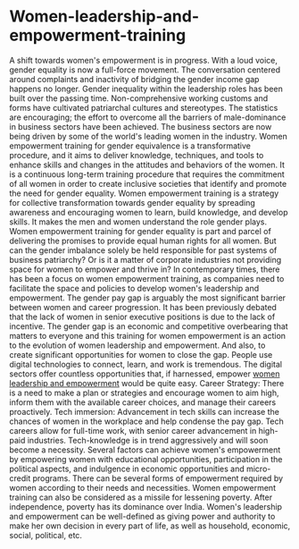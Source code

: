 # Women-leadership-and-empowerment-training
A shift towards women's empowerment is in progress. With a loud voice, gender equality is now a full-force movement. The conversation centered around complaints and inactivity of bridging the gender income gap happens no longer.
Gender inequality within the leadership roles has been built over the passing time. Non-comprehensive working customs and forms have cultivated patriarchal cultures and stereotypes. The statistics are encouraging; the effort to overcome all the barriers of male-dominance in business sectors have been achieved. The business sectors are now being driven by some of the world's leading women in the industry. 
Women empowerment training for gender equivalence is a transformative procedure, and it aims to deliver knowledge, techniques, and tools to enhance skills and changes in the attitudes and behaviors of the women. It is a continuous long-term training procedure that requires the commitment of all women in order to create inclusive societies that identify and promote the need for gender equality.
Women empowerment training is a strategy for collective transformation towards gender equality by spreading awareness and encouraging women to learn, build knowledge, and develop skills. It makes the men and women understand the role gender plays. Women empowerment training for gender equality is part and parcel of delivering the promises to provide equal human rights for all women.
But can the gender imbalance solely be held responsible for past systems of business patriarchy? Or is it a matter of corporate industries not providing space for women to empower and thrive in?
In contemporary times, there has been a focus on women empowerment training, as companies need to facilitate the space and policies to develop women's leadership and empowerment. 
The gender pay gap is arguably the most significant barrier between women and career progression. It has been previously debated that the lack of women in senior executive positions is due to the lack of incentive. The gender gap is an economic and competitive overbearing that matters to everyone and this training for women empowerment is an action to the evolution of women leadership and empowerment. And also, to create significant opportunities for women to close the gap.
People use digital technologies to connect, learn, and work is tremendous. The digital sectors offer countless opportunities that, if harnessed, empower <a href="https://www.empoweress.in/leadership-management/iq-to-eq-an-evolution-in-leadership/">women leadership and empowerment</a> would be quite easy.
Career Strategy: There is a need to make a plan or strategies and encourage women to aim high, inform them with the available career choices, and manage their careers proactively. 
Tech immersion: Advancement in tech skills can increase the chances of women in the workplace and help condense the pay gap. Tech careers allow for full-time work, with senior career advancement in high-paid industries. Tech-knowledge is in trend aggressively and will soon become a necessity.
Several factors can achieve women's empowerment by empowering women with educational opportunities, participation in the political aspects, and indulgence in economic opportunities and micro-credit programs. There can be several forms of empowerment required by women according to their needs and necessities.
Women empowerment training can also be considered as a missile for lessening poverty. After independence, poverty has its dominance over India. Women's leadership and empowerment can be well-defined as giving power and authority to make her own decision in every part of life, as well as household, economic, social, political, etc.
